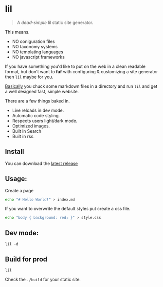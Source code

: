 # lil

> A *dead-simple* lil static site generator.

This means.

* NO coniguration files
* NO taxonomy systems
* NO templating languages
* NO javascript frameworks

If you have something you'd like to put on the web in a clean readable format, but don't want to **faf** with configuring & customizing a site generator then `lil` maybe for you.

[Basically](Basically) you chuck some markdown files in a directory and run `lil` and get a well designed fast, simple website.

There are a few things baked in.

- Live reloads in dev mode.
- Automatic code styling.
- Respects users light/dark mode.
- Optimized images.
- Built in Search 
- Built in rss.

## Install

You can download the [latest release](https://github.com/hobochild/lil/releases)

## Usage:

Create a page

```bash
echo "# Hello World!" > index.md
```

If you want to overwrite the default styles put create a css file.

```bash
echo "body { background: red; }" > style.css
```

## Dev mode:

```
lil -d
```

## Build for prod

```
lil
```

Check the `./build` for your static site.
